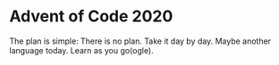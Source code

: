 # Advent of Code 2020

The plan is simple: There is no plan. Take it day by day. Maybe another language today. Learn as you go(ogle).
